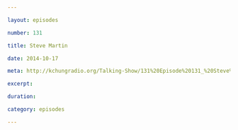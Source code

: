 ```yaml
---

layout: episodes

number: 131

title: Steve Martin

date: 2014-10-17

meta: http://kchungradio.org/Talking-Show/131%20Episode%20131_%20Steve%20Martin.mp3

excerpt:

duration:

category: episodes

---
```

